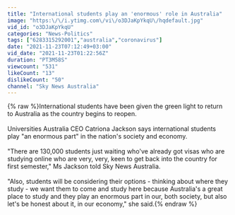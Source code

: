 ```yaml
---
title: "International students play an 'enormous' role in Australia"
image: "https:\/\/i.ytimg.com\/vi\/o3DJaKpYkqU\/hqdefault.jpg"
vid_id: "o3DJaKpYkqU"
categories: "News-Politics"
tags: ["6283315292001","australia","coronavirus"]
date: "2021-11-23T07:12:49+03:00"
vid_date: "2021-11-23T01:22:56Z"
duration: "PT3M58S"
viewcount: "531"
likeCount: "13"
dislikeCount: "50"
channel: "Sky News Australia"
---
```

{% raw %}International students have been given the green light to return to Australia as the country begins to reopen. <br /><br />Universities Australia CEO Catriona Jackson says international students play &quot;an enormous part&quot; in the nation's society and economy. <br /><br />&quot;There are 130,000 students just waiting who've already got visas who are studying online who are very, very, keen to get back into the country for first semester,&quot; Ms Jackson told Sky News Australia. <br /><br />&quot;Also, students will be considering their options - thinking about where they study - we want them to come and study here because Australia's a great place to study and they play an enormous part in our, both society, but also let's be honest about it, in our economy,&quot; she said.{% endraw %}
